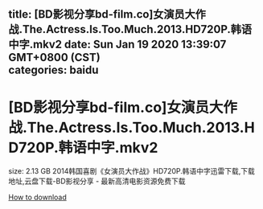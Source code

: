 
title: [BD影视分享bd-film.co]女演员大作战.The.Actress.Is.Too.Much.2013.HD720P.韩语中字.mkv2
date: Sun Jan 19 2020 13:39:07 GMT+0800 (CST)    
categories: baidu
---

# [BD影视分享bd-film.co]女演员大作战.The.Actress.Is.Too.Much.2013.HD720P.韩语中字.mkv2
size: 2.13 GB
 2014韩国喜剧《女演员大作战》HD720P.韩语中字迅雷下载,下载地址,云盘下载-BD影视分享 - 最新高清电影资源免费下载
 

[How to download](https://bpcam.bemobtrk.com/go/2ceec3aa-1ca2-46d6-b9ff-aaa5c184517c?jno=2803)